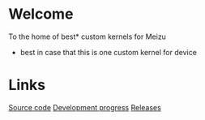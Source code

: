 # Welcome

To the home of best* custom kernels for Meizu


* best in case that this is one custom kernel for device

# Links

[Source code](github.com/meizucustoms)
[Development progress](github.com/meizucustoms/projects)
[Releases](t.me/msucks)
